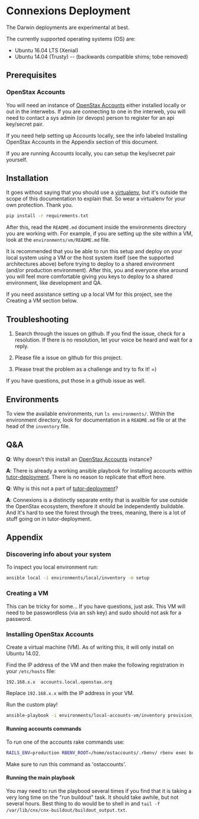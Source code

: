 # Connexions Deployment

The Darwin deployments are experimental at best.

The currently supported operating systems (OS) are:

- Ubuntu 16.04 LTS (Xenial)
- Ubuntu 14.04 (Trusty) -- (backwards compatible shims; tobe removed)

## Prerequisites

### OpenStax Accounts

You will need an instance of [OpenStax Accounts](https://github.com/openstax/accounts) either installed locally or out in the interwebs. If you are connecting to one in the interweb, you will need to contact a sys admin (or devops) person to register for an api key/secret pair.

If you need help setting up Accounts locally, see the info labeled Installing OpenStax Accounts in the Appendix section of this document.

If you are running Accounts locally, you can setup the key/secret pair yourself.

## Installation

It goes without saying that you should use a [virtualenv](https://virtualenv.readthedocs.org/en/latest/), but it's outside the scope of this documentation to explain that. So wear a virtualenv for your own protection. Thank you.

```sh
pip install -r requirements.txt
```

After this, read the ``README.md`` document inside the environments directory you are working with. For example, if you are setting up the site within a VM, look at the ``environments/vm/README.md`` file.

It is recommended that you be able to run this setup and deploy on your local system using a VM or the host system itself (see the supported architectures above) before trying to deploy to a shared environment (and/or production environment). After this, you and everyone else around you will feel more comfortable giving you keys to deploy to a shared environment, like development and QA.

If you need assistance setting up a local VM for this project, see the Creating a VM section below.

## Troubleshooting

1. Search through the issues on github. If you find the issue, check for a resolution. If there is no resolution, let your voice be heard and wait for a reply.

2. Please file a issue on github for this project.

3. Please treat the problem as a challenge and try to fix it! =)

If you have questions, put those in a github issue as well.

## Environments

To view the available environments, run ``ls environments/``. Within the environment directory, look for documentation in a ``README.md`` file or at the head of the ``inventory`` file.

## Q&A

**Q**: Why doesn't this install an [OpenStax Accounts](https://github.com/openstax/accounts) instance?

**A**: There is already a working ansible playbook for installing accounts within [tutor-deployment](https://github.com/openstax/tutor-deployment). There is no reason to replicate that effort here.


**Q**: Why is this not a part of [tutor-deployment](https://github.com/openstax/tutor-deployment)?

**A**: Connexions is a distinctly separate entity that is availble for use outside the OpenStax ecosystem, therefore it should be independently buildable. And It's hard to see the forest through the trees, meaning, there is a lot of stuff going on in tutor-deployment.

## Appendix

### Discovering info about your system


To inspect you local environment run:

```sh
ansible local -i environments/local/inventory -m setup
```

### Creating a VM

This can be tricky for some... If you have questions, just ask. This VM will need to be passwordless (via an ssh key) and sudo should not ask for a password. 

### Installing OpenStax Accounts

Create a virtual machine (VM). As of writing this, it will only install on Ubuntu 14.02.

Find the IP address of the VM and then make the following registration in your ``/etc/hosts`` file:

```
192.168.x.x  accounts.local.openstax.org
```

Replace ``192.168.x.x`` with the IP address in your VM.

Run the custom play!

```sh
ansible-playbook -i environments/local-accounts-vm/inventory provision_accounts.yml
```

#### Running accounts commands

To run one of the accounts rake commands use:

```sh
RAILS_ENV=production RBENV_ROOT=/home/ostaccounts/.rbenv/ rbenv exec bundle exec rake
```

Make sure to run this command as 'ostaccounts'.

#### Running the main playbook

You may need to run the playbood several times if you find that it is taking a very long time on the "run buildout" task. It should take awhile, but not several hours. Best thing to do would be to shell in and ``tail -f /var/lib/cnx/cnx-buildout/buildout_output.txt``.
